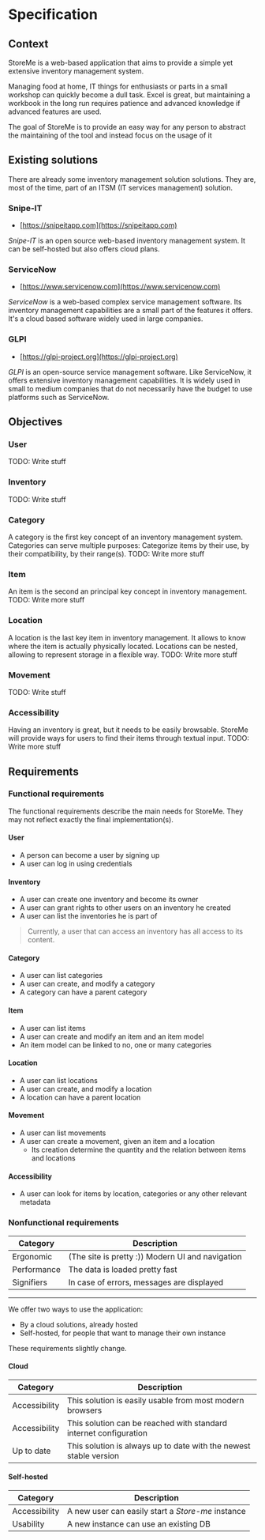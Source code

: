 # Specification

## Context

StoreMe is a web-based application that aims to provide a simple yet extensive inventory management system. 

Managing food at home, IT things for enthusiasts or parts in a small 
workshop can quickly become a dull task. 
Excel is great, but maintaining a workbook in the long run requires patience and advanced knowledge 
if advanced features are used. 

The goal of StoreMe is to provide an easy way for any person to abstract the maintaining of the tool 
and instead focus on the usage of it


## Existing solutions

There are already some inventory management solution solutions. They are, most of the time, part of an 
ITSM (IT services management) solution.

### Snipe-IT
- [https://snipeitapp.com](https://snipeitapp.com)

*Snipe-IT* is an open source web-based inventory management system.
It can be self-hosted but also offers cloud plans.

### ServiceNow
- [https://www.servicenow.com](https://www.servicenow.com)

*ServiceNow* is a web-based complex service management software. Its inventory management capabilities are a small part
of the features it offers.
It's a cloud based software widely used in large companies.

### GLPI
- [https://glpi-project.org](https://glpi-project.org)

*GLPI* is an open-source service management software.
Like ServiceNow, it offers extensive inventory management capabilities.
It is widely used in small to medium companies that do not necessarily have the budget to use platforms such as ServiceNow.

## Objectives

### User
TODO: Write stuff

### Inventory
TODO: Write stuff

### Category
A category is the first key concept of an inventory management system. Categories can serve multiple purposes: Categorize items by their use, by their compatibility, by their range(s).
TODO: Write more stuff

### Item

An item is the second an principal key concept in inventory management.
TODO: Write more stuff

### Location

A location is the last key item in inventory management. It allows to know where the item is actually physically located. 
Locations can be nested, allowing to represent storage in a flexible way.
TODO: Write more stuff

### Movement
TODO: Write stuff

### Accessibility

Having an inventory is great, but it needs to be easily browsable. StoreMe will provide ways
for users to find their items through textual input.
TODO: Write more stuff


## Requirements

### Functional requirements

The functional requirements describe the main needs for StoreMe. 
They may not reflect exactly the final implementation(s).

#### User

- A person can become a user by signing up
- A user can log in using credentials

#### Inventory

- A user can create one inventory and become its owner
- A user can grant rights to other users on an inventory he created
- A user can list the inventories he is part of

> Currently, a user that can access an inventory has all access to its content.

#### Category

- A user can list categories
- A user can create, and modify a category
- A category can have a parent category

#### Item

- A user can list items
- A user can create and modify an item and an item model
- An item model can be linked to no, one or many categories

#### Location

- A user can list locations
- A user can create, and modify a location
- A location can have a parent location

#### Movement

- A user can list movements
- A user can create a movement, given an item and a location
  - Its creation determine the quantity and the relation between items and locations

#### Accessibility

- A user can look for items by location, categories or any other relevant metadata

### Nonfunctional requirements

| Category    | Description                                      |
|-------------|--------------------------------------------------|
| Ergonomic   | (The site is pretty :)) Modern UI and navigation | 
| Performance | The data is loaded pretty fast                   | 
| Signifiers  | In case of errors, messages are displayed        | 

--- 

We offer two ways to use the application:
- By a cloud solutions, already hosted
- Self-hosted, for people that want to manage their own instance

These requirements slightly change.

#### Cloud

| Category      | Description                                                       |
|---------------|-------------------------------------------------------------------|
| Accessibility | This solution is easily usable from most modern browsers          |
| Accessibility | This solution can be reached with standard internet configuration |
| Up to date    | This solution is always up to date with the newest stable version |

#### Self-hosted

| Category      | Description                                       |
|---------------|---------------------------------------------------|
| Accessibility | A new user can easily start a *Store-me* instance |
| Usability     | A new instance can use an existing DB             |